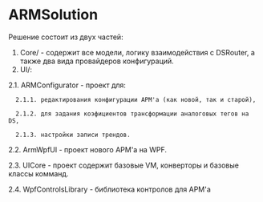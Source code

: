 ARMSolution
===========

Решение состоит из двух частей:

1. Core/ - содержит все модели, логику взаимодействия с DSRouter, а также два вида провайдеров конфигураций.
2. UI/:

  2.1. ARMConfigurator - проект для:
  
      2.1.1. редактирования конфигурации АРМ'а (как новой, так и старой),
    
      2.1.2. для задания коэфициентов трансформации аналоговых тегов на DS,
    
      2.1.3. настройки записи трендов.
    
  2.2. ArmWpfUI - проект нового АРМ'а на WPF.
  
  2.3. UICore - проект содержит базовые VM, конверторы и базовые классы комманд.
  
  2.4. WpfControlsLibrary - библиотека контролов для АРМ'а
